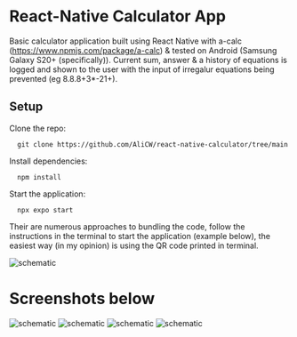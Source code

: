 # React-Native Calculator App

Basic calculator application built using React Native with a-calc (https://www.npmjs.com/package/a-calc) & tested on Android (Samsung Galaxy S20+ (specifically)). Current sum, answer & a history of equations is logged and shown to the user with the input of irregalur equations being prevented (eg 8.8.8+3*-21+).

## Setup

Clone the repo:

      git clone https://github.com/AliCW/react-native-calculator/tree/main

Install dependencies:

      npm install

Start the application:

      npx expo start

Their are numerous approaches to bundling the code, follow the instructions in the terminal to start the application (example below), the easiest way (in my opinion) is using the QR code printed in terminal.

![schematic](terminal.png)

# Screenshots below

![schematic](Screenshot_1_calc.jpg)
![schematic](Screenshot_2_calc.jpg)
![schematic](Screenshot_3_calc.jpg)
![schematic](Screenshot_4_calc.jpg)